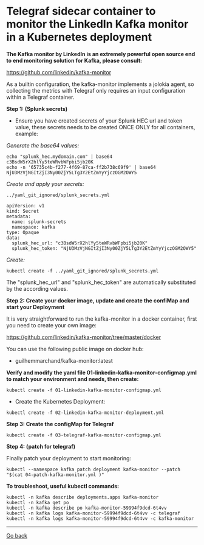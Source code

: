 # Telegraf sidecar container to monitor the LinkedIn Kafka monitor in a Kubernetes deployment

**The Kafka monitor by LinkedIn is an extremely powerful open source end to end monitoring solution for Kafka, please consult:**

https://github.com/linkedin/kafka-monitor

As a builtin configuration, the kafka-monitor implements a jolokia agent, so collecting the metrics with Telegraf only requires an input configuration within a Telegraf container.

**Step 1: (Splunk secrets)**

- Ensure you have created secrets of your Splunk HEC url and token value, these secrets needs to be created ONCE ONLY for all containers, example:

*Generate the base64 values:*

```
echo "splunk_hec.mydomain.com" | base64
c3BsdW5rX2hlYy5teWRvbWFpbi5jb20K
echo -n '65735c4b-f277-4f69-87ca-ff2b738c69f9' | base64
NjU3MzVjNGItZjI3Ny00ZjY5LTg3Y2EtZmYyYjczOGM2OWY5
```

*Create and apply your secrets:*

```
../yaml_git_ignored/splunk_secrets.yml
```

```
apiVersion: v1
kind: Secret
metadata:
  name: splunk-secrets
  namespace: kafka
type: Opaque
data:
  splunk_hec_url: "c3BsdW5rX2hlYy5teWRvbWFpbi5jb20K"
  splunk_hec_token: "NjU3MzVjNGItZjI3Ny00ZjY5LTg3Y2EtZmYyYjczOGM2OWY5"
```

*Create:*

```
kubectl create -f ../yaml_git_ignored/splunk_secrets.yml
```

The "splunk_hec_url" and "splunk_hec_token" are automatically substituted by the according values.

**Step 2: Create your docker image, update and create the confiMap and start your Deployment**

It is very straightforward to run the kafka-monitor in a docker container, first you need to create your own image:

https://github.com/linkedin/kafka-monitor/tree/master/docker

You can use the following public image on docker hub:

* guilhemmarchand/kafka-monitor:latest

**Verify and modify the yaml file 01-linkedin-kafka-monitor-configmap.yml to match your environment and needs, then create:**

```
kubectl create -f 01-linkedin-kafka-monitor-configmap.yml
```

- Create the Kubernetes Deployment:

```
kubectl create -f 02-linkedin-kafka-monitor-deployment.yml
```

**Step 3: Create the configMap for Telegraf**

```
kubectl create -f 03-telegraf-kafka-monitor-configmap.yml
```

**Step 4: (patch for telegraf)**

Finally patch your deployment to start monitoring:

```
kubectl --namespace kafka patch deployment kafka-monitor --patch "$(cat 04-patch-kafka-monitor.yml )"
```

**To troubleshoot, useful kubectl commands:**

```
kubectl -n kafka describe deployments.apps kafka-monitor
kubectl -n kafka get po
kubectl -n kafka describe po kafka-monitor-59994f9dcd-6t4vv
kubectl -n kafka logs kafka-monitor-59994f9dcd-6t4vv -c telegraf
kubectl -n kafka logs kafka-monitor-59994f9dcd-6t4vv -c kafka-monitor
```

--------------
[Go back](../)